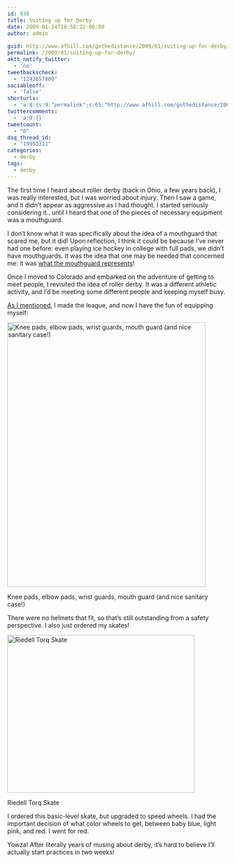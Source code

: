 ```yaml
---
id: 838
title: Suiting up for Derby
date: 2009-01-24T18:58:22-06:00
author: admin
  
guid: http://www.afhill.com/gothedistance/2009/01/suiting-up-for-derby/
permalink: /2009/01/suiting-up-for-derby/
aktt_notify_twitter:
  - 'no'
tweetbackscheck:
  - "1243657800"
sociableoff:
  - 'false'
shorturls:
  - 'a:8:{s:9:"permalink";s:65:"http://www.afhill.com/gothedistance/2009/01/suiting-up-for-derby/";s:7:"tinyurl";s:25:"http://tinyurl.com/ant6z2";s:4:"isgd";s:17:"http://is.gd/h71l";s:5:"bitly";s:18:"http://bit.ly/pFRn";s:5:"snipr";s:22:"http://snipr.com/ao5pv";s:5:"snurl";s:22:"http://snurl.com/ao5pv";s:7:"snipurl";s:24:"http://snipurl.com/ao5pv";s:4:"trim";s:17:"http://tr.im/ceoo";}'
twittercomments:
  - 'a:0:{}'
tweetcount:
  - "0"
dsq_thread_id:
  - "19953311"
categories:
  - derby
tags:
  - derby
---
```

The first time I heard about roller derby (back in Ohio, a few years back), I was really interested, but I was worried about injury. Then I saw a game, and it didn&#8217;t appear as aggressive as I had thought. I started seriously considering it.. until I heard that one of the pieces of necessary equipment was a mouthguard. 

I don&#8217;t know what it was specifically about the idea of a mouthguard that scared me, but it did! Upon reflection, I think it could be because I&#8217;ve never had one before: even playing ice hockey in college with full pads, we didn&#8217;t have mouthguards. It was the idea that one may be needed that concerned me: it was <a href="http://safetygirl411.blogspot.com/2008/12/its-not-mouthguard-its-what-mouthguard.html" rel="nofollow">what the mouthguard represents</a>!

Once I moved to Colorado and embarked on the adventure of getting to meet people, I revisited the idea of roller derby. It was a different athletic activity, and I&#8217;d be meeting some different people and keeping myself busy. 

[As I mentioned](http://www.afhill.com/gothedistance/2009/01/trying-out-for-roller-derby/), I made the league, and now I have the fun of equipping myself:

<div id="attachment_836" style="width: 463px" class="wp-caption aligncenter">
  <img aria-describedby="caption-attachment-836" src="http://www.afhill.com/gothedistance/wp-content/uploads/2009/01/n731925078_1827962_728-1.jpg" alt="Knee pads, elbow pads, wrist guards, mouth guard (and nice sanitary case!)" title="equipment" width="453" height="604" class="size-full wp-image-836" />
  
  <p id="caption-attachment-836" class="wp-caption-text">
    Knee pads, elbow pads, wrist guards, mouth guard (and nice sanitary case!)
  </p>
</div>

There were no helmets that fit, so that&#8217;s still outstanding from a safety perspective. I also just ordered my skates! 

<div id="attachment_837" style="width: 438px" class="wp-caption aligncenter">
  <img aria-describedby="caption-attachment-837" src="http://www.afhill.com/gothedistance/wp-content/uploads/2009/01/torq_skate.jpg" alt="Riedell Torq Skate" title="Riedell Torq" width="428" height="360" class="size-full wp-image-837" />
  
  <p id="caption-attachment-837" class="wp-caption-text">
    Riedell Torq Skate
  </p>
</div>

I ordered this basic-level skate, but upgraded to speed wheels. I had the important decision of what color wheels to get, between baby blue, light pink, and red. I went for red.

Yowza! After literally years of musing about derby, it&#8217;s hard to believe I&#8217;ll actually start practices in two weeks!
